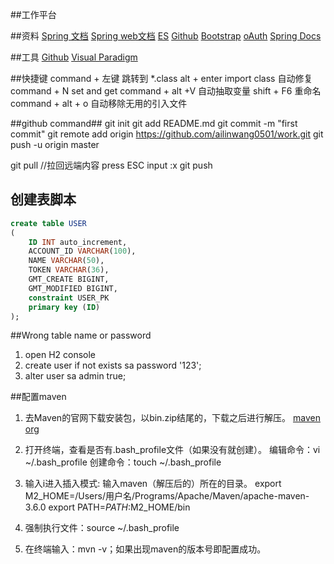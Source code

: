 ##工作平台

##资料
[Spring 文档](https://spring.io/guides)
[Spring web文档](https://spring.io/guides/gs/serving-web-content/)
[ES](https://elasticsearch.cn/)
[Github](https://developer.github.com/v3/guides/managing-deploy-keys/#deploy-keys)
[Bootstrap](https://www.bootcss.com/)
[oAuth](https://developer.github.com/apps/managing-oauth-apps/)
[Spring Docs](https://docs.spring.io/spring-boot/docs/2.0.0.RC1/reference/htmlsingle/#boot-features-embedded-database-support)

##工具
[Github](https://desktop.github.com/)
[Visual Paradigm](https://www.visual-paradigm.com/cn/)

##快捷键
 command + 左键 跳转到 *.class
 alt + enter  import class 自动修复
 command + N  set and get
 command + alt +V 自动抽取变量
 shift + F6 重命名
 command + alt + o  自动移除无用的引入文件
 
##github command##
git init
git add README.md
git commit -m "first commit"
git remote add origin https://github.com/ailinwang0501/work.git
git push -u origin master 


git pull //拉回远端内容
press ESC
input :x 
git push

## 创建表脚本
```sql
create table USER
(
	ID INT auto_increment,
	ACCOUNT_ID VARCHAR(100),
	NAME VARCHAR(50),
	TOKEN VARCHAR(36),
	GMT_CREATE BIGINT,
	GMT_MODIFIED BIGINT,
	constraint USER_PK
	primary key (ID)
);
```

##Wrong table name or password
1. open H2 console
2. create user if not exists sa password '123';
3. alter user sa admin true;

##配置maven
1. 去Maven的官网下载安装包，以bin.zip结尾的，下载之后进行解压。
[maven org](https://maven.apache.org/download.cgi)

2. 打开终端，查看是否有.bash_profile文件（如果没有就创建）。
    编辑命令：vi ~/.bash_profile 
    创建命令：touch ~/.bash_profile 

3. 输入i进入插入模式: 输入maven（解压后的）所在的目录。
export M2_HOME=/Users/用户名/Programs/Apache/Maven/apache-maven-3.6.0
export PATH=$PATH:$M2_HOME/bin

4. 强制执行文件：source ~/.bash_profile

5. 在终端输入：mvn -v；如果出现maven的版本号即配置成功。


